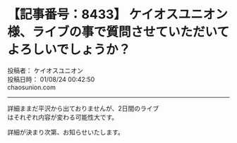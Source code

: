 # 【記事番号：8433】 ケイオスユニオン様、ライブの事で質問させていただいてよろしいでしょうか？

投稿者： ケイオスユニオン  
投稿日時： 01/08/24 00:42:50  
chaosunion.com

---

  
詳細ままだ平沢から出ておりませんが、2日間のライブ  
はそれぞれ内容が変わる可能性大です。  
  
詳細が決まり次第、お知らせいたします。  

